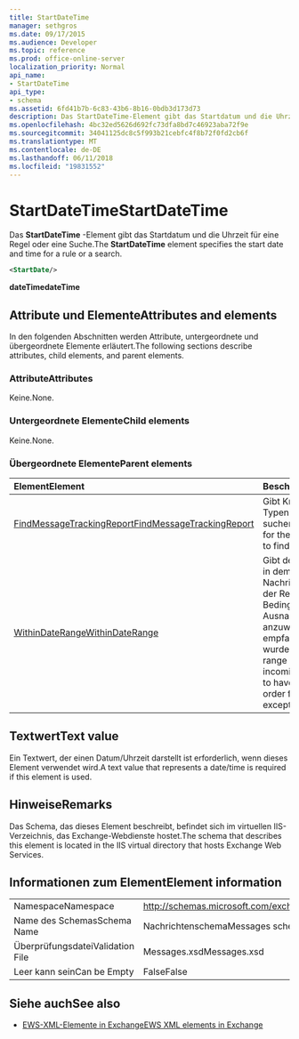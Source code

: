 ```yaml
---
title: StartDateTime
manager: sethgros
ms.date: 09/17/2015
ms.audience: Developer
ms.topic: reference
ms.prod: office-online-server
localization_priority: Normal
api_name:
- StartDateTime
api_type:
- schema
ms.assetid: 6fd41b7b-6c83-43b6-8b16-0bdb3d173d73
description: Das StartDateTime-Element gibt das Startdatum und die Uhrzeit für eine Regel oder eine Suche.
ms.openlocfilehash: 4bc32ed5626d692fc73dfa8bd7c46923aba72f9e
ms.sourcegitcommit: 34041125dc8c5f993b21cebfc4f8b72f0fd2cb6f
ms.translationtype: MT
ms.contentlocale: de-DE
ms.lasthandoff: 06/11/2018
ms.locfileid: "19831552"
---
```

# <a name="startdatetime"></a><span data-ttu-id="c8ebe-103">StartDateTime</span><span class="sxs-lookup"><span data-stu-id="c8ebe-103">StartDateTime</span></span>

<span data-ttu-id="c8ebe-104">Das **StartDateTime** -Element gibt das Startdatum und die Uhrzeit für eine Regel oder eine Suche.</span><span class="sxs-lookup"><span data-stu-id="c8ebe-104">The **StartDateTime** element specifies the start date and time for a rule or a search.</span></span> 
  
```XML
<StartDate/>
```

<span data-ttu-id="c8ebe-105">**dateTime**</span><span class="sxs-lookup"><span data-stu-id="c8ebe-105">**dateTime**</span></span>

## <a name="attributes-and-elements"></a><span data-ttu-id="c8ebe-106">Attribute und Elemente</span><span class="sxs-lookup"><span data-stu-id="c8ebe-106">Attributes and elements</span></span>

<span data-ttu-id="c8ebe-107">In den folgenden Abschnitten werden Attribute, untergeordnete und übergeordnete Elemente erläutert.</span><span class="sxs-lookup"><span data-stu-id="c8ebe-107">The following sections describe attributes, child elements, and parent elements.</span></span>
  
### <a name="attributes"></a><span data-ttu-id="c8ebe-108">Attribute</span><span class="sxs-lookup"><span data-stu-id="c8ebe-108">Attributes</span></span>

<span data-ttu-id="c8ebe-109">Keine.</span><span class="sxs-lookup"><span data-stu-id="c8ebe-109">None.</span></span>
  
### <a name="child-elements"></a><span data-ttu-id="c8ebe-110">Untergeordnete Elemente</span><span class="sxs-lookup"><span data-stu-id="c8ebe-110">Child elements</span></span>

<span data-ttu-id="c8ebe-111">Keine.</span><span class="sxs-lookup"><span data-stu-id="c8ebe-111">None.</span></span>
  
### <a name="parent-elements"></a><span data-ttu-id="c8ebe-112">Übergeordnete Elemente</span><span class="sxs-lookup"><span data-stu-id="c8ebe-112">Parent elements</span></span>

|<span data-ttu-id="c8ebe-113">**Element**</span><span class="sxs-lookup"><span data-stu-id="c8ebe-113">**Element**</span></span>|<span data-ttu-id="c8ebe-114">**Beschreibung**</span><span class="sxs-lookup"><span data-stu-id="c8ebe-114">**Description**</span></span>|
|:-----|:-----|
|[<span data-ttu-id="c8ebe-115">FindMessageTrackingReport</span><span class="sxs-lookup"><span data-stu-id="c8ebe-115">FindMessageTrackingReport</span></span>](findmessagetrackingreport.md) <br/> |<span data-ttu-id="c8ebe-116">Gibt Kriterien für die Typen von Nachrichten suchen.</span><span class="sxs-lookup"><span data-stu-id="c8ebe-116">Specifies criteria for the types of messages to find.</span></span>  <br/> |
|[<span data-ttu-id="c8ebe-117">WithinDateRange</span><span class="sxs-lookup"><span data-stu-id="c8ebe-117">WithinDateRange</span></span>](withindaterange.md) <br/> |<span data-ttu-id="c8ebe-118">Gibt den Datumsbereich, in dem eingehende Nachrichten müssen in der Reihenfolge für die Bedingung oder Ausnahme anzuwendende empfangen wurden.</span><span class="sxs-lookup"><span data-stu-id="c8ebe-118">Specifies the date range within which incoming messages have to have been received in order for the condition or exception to apply.</span></span>  <br/> |
   
## <a name="text-value"></a><span data-ttu-id="c8ebe-119">Textwert</span><span class="sxs-lookup"><span data-stu-id="c8ebe-119">Text value</span></span>

 <span data-ttu-id="c8ebe-120">Ein Textwert, der einen Datum/Uhrzeit darstellt ist erforderlich, wenn dieses Element verwendet wird.</span><span class="sxs-lookup"><span data-stu-id="c8ebe-120">A text value that represents a date/time is required if this element is used.</span></span> 
  
## <a name="remarks"></a><span data-ttu-id="c8ebe-121">Hinweise</span><span class="sxs-lookup"><span data-stu-id="c8ebe-121">Remarks</span></span>

<span data-ttu-id="c8ebe-122">Das Schema, das dieses Element beschreibt, befindet sich im virtuellen IIS-Verzeichnis, das Exchange-Webdienste hostet.</span><span class="sxs-lookup"><span data-stu-id="c8ebe-122">The schema that describes this element is located in the IIS virtual directory that hosts Exchange Web Services.</span></span>
  
## <a name="element-information"></a><span data-ttu-id="c8ebe-123">Informationen zum Element</span><span class="sxs-lookup"><span data-stu-id="c8ebe-123">Element information</span></span>

|||
|:-----|:-----|
|<span data-ttu-id="c8ebe-124">Namespace</span><span class="sxs-lookup"><span data-stu-id="c8ebe-124">Namespace</span></span>  <br/> |http://schemas.microsoft.com/exchange/services/2006/messages  <br/> |
|<span data-ttu-id="c8ebe-125">Name des Schemas</span><span class="sxs-lookup"><span data-stu-id="c8ebe-125">Schema Name</span></span>  <br/> |<span data-ttu-id="c8ebe-126">Nachrichtenschema</span><span class="sxs-lookup"><span data-stu-id="c8ebe-126">Messages schema</span></span>  <br/> |
|<span data-ttu-id="c8ebe-127">Überprüfungsdatei</span><span class="sxs-lookup"><span data-stu-id="c8ebe-127">Validation File</span></span>  <br/> |<span data-ttu-id="c8ebe-128">Messages.xsd</span><span class="sxs-lookup"><span data-stu-id="c8ebe-128">Messages.xsd</span></span>  <br/> |
|<span data-ttu-id="c8ebe-129">Leer kann sein</span><span class="sxs-lookup"><span data-stu-id="c8ebe-129">Can be Empty</span></span>  <br/> |<span data-ttu-id="c8ebe-130">False</span><span class="sxs-lookup"><span data-stu-id="c8ebe-130">False</span></span>  <br/> |
   
## <a name="see-also"></a><span data-ttu-id="c8ebe-131">Siehe auch</span><span class="sxs-lookup"><span data-stu-id="c8ebe-131">See also</span></span>

- [<span data-ttu-id="c8ebe-132">EWS-XML-Elemente in Exchange</span><span class="sxs-lookup"><span data-stu-id="c8ebe-132">EWS XML elements in Exchange</span></span>](ews-xml-elements-in-exchange.md)

